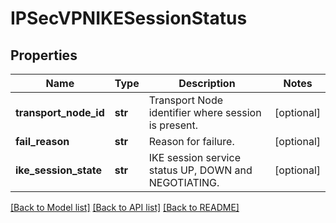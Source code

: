 # IPSecVPNIKESessionStatus

## Properties
Name | Type | Description | Notes
------------ | ------------- | ------------- | -------------
**transport_node_id** | **str** | Transport Node identifier where session is present. | [optional] 
**fail_reason** | **str** | Reason for failure. | [optional] 
**ike_session_state** | **str** | IKE session service status UP, DOWN and NEGOTIATING. | [optional] 

[[Back to Model list]](../README.md#documentation-for-models) [[Back to API list]](../README.md#documentation-for-api-endpoints) [[Back to README]](../README.md)

